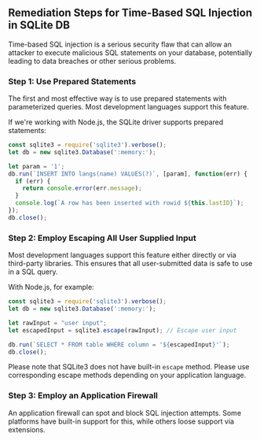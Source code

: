 

## Remediation Steps for Time-Based SQL Injection in SQLite DB

Time-based SQL injection is a serious security flaw that can allow an attacker to execute malicious SQL statements on your database, potentially leading to data breaches or other serious problems.

### Step 1: Use Prepared Statements
The first and most effective way is to use prepared statements with parameterized queries. Most development languages support this feature.

If we're working with Node.js, the SQLite driver supports prepared statements:

```javascript
const sqlite3 = require('sqlite3').verbose();
let db = new sqlite3.Database(':memory:');

let param = '1';
db.run(`INSERT INTO langs(name) VALUES(?)`, [param], function(err) {
  if (err) {
    return console.error(err.message);
  }
  console.log(`A row has been inserted with rowid ${this.lastID}`);
});
db.close();
```

### Step 2: Employ Escaping All User Supplied Input
Most development languages support this feature either directly or via third-party libraries. This ensures that all user-submitted data is safe to use in a SQL query.

With Node.js, for example:

```javascript
const sqlite3 = require('sqlite3').verbose();
let db = new sqlite3.Database(':memory:');

let rawInput = "user input";
let escapedInput = sqlite3.escape(rawInput); // Escape user input

db.run(`SELECT * FROM table WHERE column = '${escapedInput}'`);
db.close();
```

Please note that SQLite3 does not have built-in `escape` method. Please use corresponding escape methods depending on your application language.

### Step 3: Employ an Application Firewall
An application firewall can spot and block SQL injection attempts. Some platforms have built-in support for this, while others loose support via extensions.